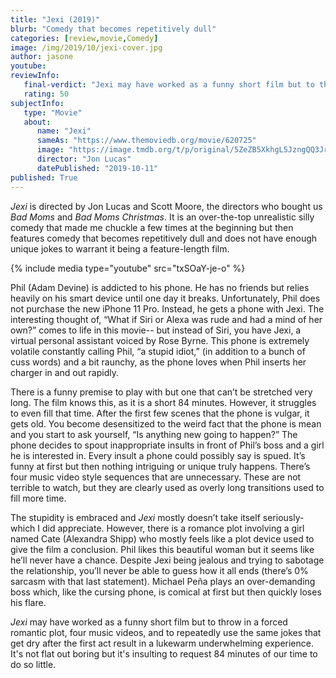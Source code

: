 ```yaml
---
title: "Jexi (2019)"
blurb: "Comedy that becomes repetitively dull"
categories: [review,movie,Comedy]
image: /img/2019/10/jexi-cover.jpg
author: jasone
youtube: 
reviewInfo:
   final-verdict: "Jexi may have worked as a funny short film but to throw in a forced romantic plot, four music videos, and to repeatedly use the same jokes that get dry after the first act result in a lukewarm underwhelming experience."
   rating: 50
subjectInfo:
   type: "Movie"
   about:
      name: "Jexi"
      sameAs: "https://www.themoviedb.org/movie/620725"
      image: "https://image.tmdb.org/t/p/original/5ZeZB5XkhgL5JzngQQ3JrGlZKMp.jpg"
      director: "Jon Lucas"
      datePublished: "2019-10-11"
published: True
---
```

*Jexi* is directed by Jon Lucas and Scott Moore, the directors who bought us *Bad Moms* and *Bad Moms Christmas*. It is an over-the-top unrealistic silly comedy that made me chuckle a few times at the beginning but then features comedy that becomes repetitively dull and does not have enough unique jokes to warrant it being a feature-length film.

{% include media type="youtube" src="txSOaY-je-o" %}

Phil (Adam Devine) is addicted to his phone. He has no friends but relies heavily on his smart device until one day it breaks. Unfortunately, Phil does not purchase the new iPhone 11 Pro. Instead, he gets a phone with Jexi. The interesting thought of, “What if Siri or Alexa was rude and had a mind of her own?” comes to life in this movie-- but instead of Siri, you have Jexi, a virtual personal assistant voiced by Rose Byrne. This phone is extremely volatile constantly calling Phil, “a stupid idiot,” (in addition to a bunch of cuss words) and a bit raunchy, as the phone loves when Phil inserts her charger in and out rapidly.

There is a funny premise to play with but one that can’t be stretched very long. The film knows this, as it is a short 84 minutes. However, it struggles to even fill that time. After the first few scenes that the phone is vulgar, it gets old. You become desensitized to the weird fact that the phone is mean and you start to ask yourself, “Is anything new going to happen?” The phone decides to spout inappropriate insults in front of Phil’s boss and a girl he is interested in. Every insult a phone could possibly say is spued. It’s funny at first but then nothing intriguing or unique truly happens. There’s four music video style sequences that are unnecessary. These are not terrible to watch, but they are clearly used as overly long transitions used to fill more time. 

The stupidity is embraced and *Jexi* mostly doesn’t take itself seriously- which I did appreciate. However, there is a romance plot involving a girl named Cate (Alexandra Shipp) who mostly feels like a plot device used to give the film a conclusion. Phil likes this beautiful woman but it seems like he’ll never have a chance. Despite Jexi being jealous and trying to sabotage the relationship, you’ll never be able to guess how it all ends (there’s 0% sarcasm with that last statement). Michael Peña plays an over-demanding boss which, like the cursing phone, is comical at first but then quickly loses his flare.

*Jexi* may have worked as a funny short film but to throw in a forced romantic plot, four music videos, and to repeatedly use the same jokes that get dry after the first act result in a lukewarm underwhelming experience. It's not flat out boring but it's insulting to request 84 minutes of our time to do so little.



